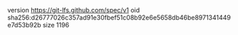 version https://git-lfs.github.com/spec/v1
oid sha256:d26777026c357ad91e30fbef51c08b92e6e5658db46be8971341449e7d53b92b
size 1196

